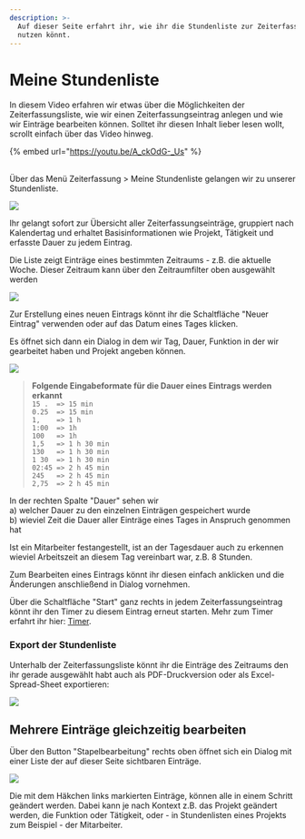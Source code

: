 ```yaml
---
description: >-
  Auf dieser Seite erfahrt ihr, wie ihr die Stundenliste zur Zeiterfassung
  nutzen könnt.
---
```


# Meine Stundenliste

In diesem Video erfahren wir etwas über die Möglichkeiten der Zeiterfassungsliste, wie wir einen Zeiterfassungseintrag anlegen und wie wir Einträge bearbeiten können. Solltet ihr diesen Inhalt lieber lesen wollt, scrollt einfach über das Video hinweg.

{% embed url="https://youtu.be/A_ckOdG-_Us" %}

\
Über das Menü  Zeiterfassung > Meine Stundenliste gelangen wir zu unserer Stundenliste.&#x20;

![](../.gitbook/assets/bildschirmfoto-2019-11-18-um-11.45.06.png)

Ihr gelangt sofort zur Übersicht aller  Zeiterfassungseinträge, gruppiert nach Kalendertag und erhaltet Basisinformationen wie Projekt, Tätigkeit und erfasste Dauer zu jedem Eintrag.

Die Liste zeigt Einträge eines bestimmten Zeitraums - z.B. die aktuelle Woche. Dieser Zeitraum kann über den Zeitraumfilter oben ausgewählt werden\
&#x20;

![](../.gitbook/assets/bildschirmfoto-2019-11-18-um-11.44.03.png)

Zur Erstellung eines neuen Eintrags könnt ihr die Schaltfläche "Neuer Eintrag" verwenden oder auf das Datum eines Tages klicken.&#x20;

Es öffnet sich dann ein Dialog in dem wir Tag, Dauer, Funktion in der wir gearbeitet haben und Projekt angeben können.

![](../.gitbook/assets/bildschirmfoto-2019-12-05-um-11.01.25.png)

> **Folgende Eingabeformate für die Dauer eines Eintrags werden erkannt**\
> `15 .  => 15 min`\
> `0.25  => 15 min`\
> `1,    => 1 h`\
> `1:00  => 1h`\
> `100   => 1h`\
> `1,5   => 1 h 30 min`\
> `130   => 1 h 30 min`\
> `1 30  => 1 h 30 min`\
> `02:45 => 2 h 45 min`\
> `245   => 2 h 45 min`\
> `2,75  => 2 h 45 min`

In der rechten Spalte "Dauer" sehen wir \
a) welcher Dauer zu den einzelnen Einträgen gespeichert wurde\
b) wieviel Zeit die Dauer aller Einträge eines Tages in Anspruch genommen hat

Ist ein Mitarbeiter festangestellt, ist an der Tagesdauer auch zu erkennen wieviel Arbeitszeit an diesem Tag vereinbart war, z.B. 8 Stunden.

Zum Bearbeiten eines Eintrags könnt ihr diesen einfach anklicken und die Änderungen anschließend in Dialog vornehmen.

Über die Schaltfläche "Start" ganz rechts in jedem Zeiterfassungseintrag könnt ihr den Timer zu diesem Eintrag erneut starten. Mehr zum Timer erfahrt ihr hier: [Timer](timer.md).

### Export der Stundenliste

Unterhalb der Zeiterfassungsliste könnt ihr die Einträge des Zeitraums den ihr gerade ausgewählt habt auch als PDF-Druckversion oder als Excel-Spread-Sheet exportieren:

![](../.gitbook/assets/bildschirmfoto-2019-12-05-um-10.16.10.png)

## Mehrere Einträge gleichzeitig bearbeiten

Über den Button "Stapelbearbeitung" rechts oben öffnet sich ein Dialog mit einer Liste der auf dieser Seite sichtbaren Einträge.

![](../.gitbook/assets/bildschirmfoto-2020-04-05-um-09.54.58.png)

Die mit dem Häkchen links markierten Einträge, können alle in einem Schritt geändert werden. Dabei kann je nach Kontext z.B. das Projekt geändert werden, die Funktion oder Tätigkeit, oder - in Stundenlisten eines Projekts zum Beispiel - der Mitarbeiter.

